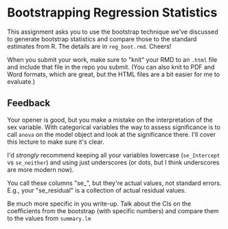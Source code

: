 # Bootstrapping Regression Statistics

This assignment asks you to use the bootstrap technique we've discussed
to generate bootstrap statistics and compare those to the standard estimates
from R. The details are in `reg_boot.rmd`. Cheers!

When you submit your work, make sure to "knit" your RMD to an `.html` file and include that file in the repo you submit. (You can also knit to PDF and Word formats, which are great, but the HTML files are a bit easier for me to evaluate.) 


## Feedback 

Your opener is good, but you make a mistake on the interpretation of the 
sex variable. With categorical variables the way to assess significance is to
call `anova` on the model object and look at the significance there. I'll 
cover this lecture to make sure it's clear. 

I'd _strongly_ recommend keeping all your variables lowercase (`se_Intercept` vs `se_neither`) and using just underscores (or dots, but I think underscores are more modern now). 

You call these columns "se_", but they're actual values, not standard errors. E.g., your "se_residual" is a collection of actual residual values. 

Be much more specific in you write-up. Talk about the CIs on the coefficients from the bootstrap (with specific numbers) and compare them to the values from `summary.lm`
